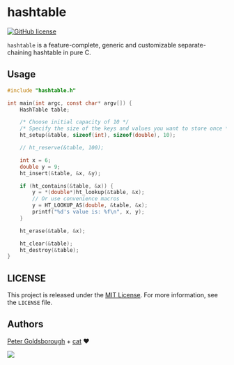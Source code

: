 # hashtable

[![GitHub license](https://img.shields.io/github/license/mashape/apistatus.svg?style=flat-square)](http://goldsborough.mit-license.org)

`hashtable` is a feature-complete, generic and customizable separate-chaining hashtable in pure C.

## Usage

```C
#include "hashtable.h"

int main(int argc, const char* argv[]) {
	HashTable table;

	/* Choose initial capacity of 10 */
	/* Specify the size of the keys and values you want to store once */
	ht_setup(&table, sizeof(int), sizeof(double), 10);

	// ht_reserve(&table, 100);

	int x = 6;
	double y = 9;
	ht_insert(&table, &x, &y);

	if (ht_contains(&table, &x)) {
		y = *(double*)ht_lookup(&table, &x);
		// Or use convenience macros
		y = HT_LOOKUP_AS(double, &table, &x);
		printf("%d's value is: %f\n", x, y);
	}

	ht_erase(&table, &x);

	ht_clear(&table);
	ht_destroy(&table);
}
```

## LICENSE

This project is released under the [MIT License](http://goldsborough.mit-license.org). For more information, see the `LICENSE` file.

## Authors

[Peter Goldsborough](http://www.goldsborough.me) + [cat](https://goo.gl/IpUmJn) :heart:

<a href="https://gratipay.com/~goldsborough/"><img src="http://img.shields.io/gratipay/goldsborough.png?style=flat-square"></a>

